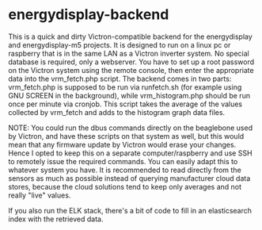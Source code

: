 # energydisplay-backend

This is a quick and dirty Victron-compatible backend for the energydisplay and energydisplay-m5 projects. It is designed to run on a linux pc or raspberry that is in the same LAN as a Victron inverter system. No special database is required, only a webserver. You have to set up a root password on the Victron system using the remote console, then enter the appropriate data into the vrm_fetch.php script.
The backend comes in two parts: vrm_fetch.php is supposed to be run via runfetch.sh (for example using GNU SCREEN in the background), while vrm_histogram.php should be run once per minute via cronjob. This script takes the average of the values collected by vrm_fetch and adds to the histogram graph data files.

NOTE: You could run the dbus commands directly on the beaglebone used by Victron, and have these scripts on that system as well, but this would mean that any firmware update by Victron would erase your changes. Hence I opted to keep this on a separate computer/raspberry and use SSH to remotely issue the required commands. You can easily adapt this to whatever system you have. It is recommended to read directly from the sensors as much as possible instead of querying manufacturer cloud data stores, because the cloud solutions tend to keep only averages and not really "live" values.

If you also run the ELK stack, there's a bit of code to fill in an elasticsearch index with the retrieved data.